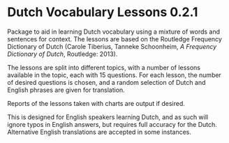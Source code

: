 # Dutch Vocabulary Lessons 0.2.1

Package to aid in learning Dutch vocabulary using a mixture of words and sentences for context. The lessons are based on the
Routledge Frequency Dictionary of Dutch (Carole Tiberius, Tanneke Schoonheim, <i>A Frequency Dictionary of Dutch</i>, Routledge: 2013).

The lessons are split into different topics, with a number of lessons available in the topic, each with 15 questions. For each lesson,
the number of desired questions is chosen, and a random selection of Dutch and English phrases are given for translation.

Reports of the lessons taken with charts are output if desired. 

This is designed for English speakers learning Dutch, and as such will ignore typos in English answers, but requires full accuracy for the
Dutch. Alternative English translations are accepted in some instances.
